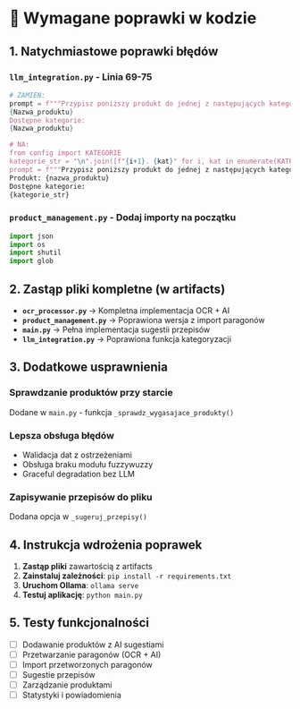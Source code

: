 # 🔧 Wymagane poprawki w kodzie

## 1. Natychmiastowe poprawki błędów

### `llm_integration.py` - Linia 69-75
```python
# ZAMIEŃ:
prompt = f"""Przypisz poniższy produkt do jednej z następujących kategorii:
{Nazwa_produktu}
Dostępne kategorie:
{Nazwa_produktu}

# NA:
from config import KATEGORIE
kategorie_str = "\n".join([f"{i+1}. {kat}" for i, kat in enumerate(KATEGORIE)])
prompt = f"""Przypisz poniższy produkt do jednej z następujących kategorii:
Produkt: {nazwa_produktu}
Dostępne kategorie:
{kategorie_str}
```

### `product_management.py` - Dodaj importy na początku
```python
import json
import os
import shutil
import glob
```

## 2. Zastąp pliki kompletne (w artifacts)

- **`ocr_processor.py`** → Kompletna implementacja OCR + AI
- **`product_management.py`** → Poprawiona wersja z import paragonów
- **`main.py`** → Pełna implementacja sugestii przepisów
- **`llm_integration.py`** → Poprawiona funkcja kategoryzacji

## 3. Dodatkowe usprawnienia

### Sprawdzanie produktów przy starcie
Dodane w `main.py` - funkcja `_sprawdz_wygasajace_produkty()`

### Lepsza obsługa błędów
- Walidacja dat z ostrzeżeniami
- Obsługa braku modułu fuzzywuzzy
- Graceful degradation bez LLM

### Zapisywanie przepisów do pliku
Dodana opcja w `_sugeruj_przepisy()`

## 4. Instrukcja wdrożenia poprawek

1. **Zastąp pliki** zawartością z artifacts
2. **Zainstaluj zależności**: `pip install -r requirements.txt`
3. **Uruchom Ollama**: `ollama serve`
4. **Testuj aplikację**: `python main.py`

## 5. Testy funkcjonalności

- [ ] Dodawanie produktów z AI sugestiami
- [ ] Przetwarzanie paragonów (OCR + AI)
- [ ] Import przetworzonych paragonów  
- [ ] Sugestie przepisów
- [ ] Zarządzanie produktami
- [ ] Statystyki i powiadomienia